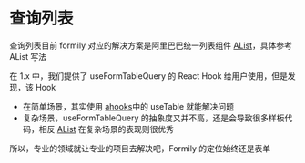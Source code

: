 # 查询列表

查询列表目前 formily 对应的解决方案是阿里巴巴统一列表组件 [AList](https://alist.wiki)，具体参考 AList 写法

在 1.x 中，我们提供了 useFormTableQuery 的 React Hook 给用户使用，但是发现，该 Hook

- 在简单场景，其实使用 [ahooks](https://ahooks.js.org/)中的 useTable 就能解决问题
- 复杂场景，useFormTableQuery 的抽象度又并不高，还是会导致很多样板代码，相反 [AList](https://alist.wiki) 在复杂场景的表现则很优秀

所以，专业的领域就让专业的项目去解决吧，Formily 的定位始终还是表单
